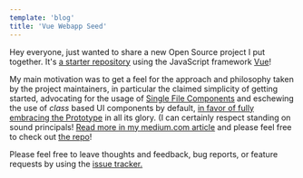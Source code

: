 ```yaml
---
template: 'blog'
title: 'Vue Webapp Seed'
---
```


<app-blog-post
  title='Vue Webapp Seed' 
  date='06.07.2017'
  image="/assets/blog-post-images/vue.png">
  
  <div>
    <p>Hey everyone, just wanted to share a new Open Source project I put together. It&apos;s <a href="https://github.com/thegreenhouseio/vue-webapp-seed" target="_blank" rel="noopener" onclick="getOutboundLink('https://github.com/thegreenhouseio/vue-webapp-seed');">a starter repository</a> using the JavaScript framework <a href="https://vuejs.org/" target="_blank" rel="noopener">Vue</a>!</p>
    <p>My main motivation was to get a feel for the approach and philosophy taken by the project maintainers, in particular the claimed simplicity of getting started, advocating for the usage of <a href="https://vuejs.org/v2/guide/single-file-components.html" target="_blank" rel="noopener" onclick="getOutboundLink('https://vuejs.org/v2/guide/single-file-components.html);">Single File Components</a> and eschewing the use of <i>class</i> based UI components by default, <a href="https://github.com/vuejs/vue/issues/2371" target="_blank" rel="noopener" onclick="getOutboundLink('https://github.com/vuejs/vue/issues/2371');">in favor of fully embracing the Prototype</a> in all its glory.   (I can certainly respect standing on sound principals! <a href="https://medium.com/@thegreenhouseio/eyes-on-vue-7ee4fe808364" target="_blank" rel="noopener" onclick="getOutboundLink('https://medium.com/@thegreenhouseio/eyes-on-vue-7ee4fe808364');">Read more in my medium.com article</a> and please feel free to check out <a href="https://github.com/thegreenhouseio/vue-webapp-seed" target="_blank" rel="noopener" onclick="getOutboundLink('https://github.com/thegreenhouseio/vue-webapp-seed');">the repo</a>!</p>
    <p>Please feel free to leave thoughts and feedback, bug reports, or feature requests by using the <a href="https://github.com/thegreenhouseio/vue-webapp-seed/issues" target="_blank" rel="noopener" onclick="getOutboundLink('https://github.com/thegreenhouseio/vue-webapp-seed/issues');">issue tracker.</a></p>
  </div>

</app-blog-post>